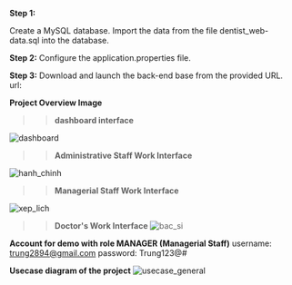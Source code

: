 **Step 1:**

Create a MySQL database.
Import the data from the file dentist_web-data.sql into the database.

**Step 2:**
Configure the application.properties file.

**Step 3:**
Download and launch the back-end base from the provided URL.
url:

**Project Overview Image**

>> **dashboard interface**

![dashboard](https://github.com/user-attachments/assets/18919513-4ab9-45d2-945c-ed3a93ea0875)

>> **Administrative Staff Work Interface**

![hanh_chinh](https://github.com/user-attachments/assets/27263607-5c69-49ba-a20c-85b627ad8658)

>> **Managerial Staff Work Interface**

![xep_lich](https://github.com/user-attachments/assets/a986907b-1918-4c7e-a692-5f343065676a)

>> **Doctor's Work Interface**
![bac_si](https://github.com/user-attachments/assets/4afd760b-45a9-44df-af80-4d931905e747)

**Account for demo with role MANAGER (Managerial Staff)**
username: trung2894@gmail.com
password: Trung123@#

**Usecase diagram of the project**
![usecase_general](https://github.com/user-attachments/assets/414e88f1-4fd7-4af4-8621-e6e4eae2c260)

